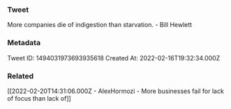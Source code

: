 ### Tweet
More companies die of indigestion than starvation. - Bill Hewlett

### Metadata
Tweet ID: 1494031973693935618
Created At: 2022-02-16T19:32:34.000Z

### Related
[[2022-02-20T14:31:06.000Z - AlexHormozi - More businesses fail for lack of focus than lack of]]

